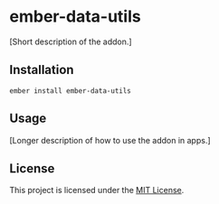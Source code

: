 ember-data-utils
==============================================================================

[Short description of the addon.]

Installation
------------------------------------------------------------------------------

```
ember install ember-data-utils
```


Usage
------------------------------------------------------------------------------

[Longer description of how to use the addon in apps.]


License
------------------------------------------------------------------------------

This project is licensed under the [MIT License](LICENSE.md).
